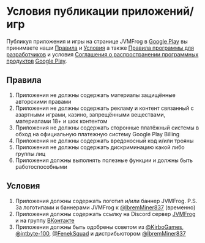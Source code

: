 # Условия публикации приложений/игр

Публикуя приложения и игры на странице JVMFrog в [Google Play][GP] вы принимаете наши [Правила][JVMFROG_RULES] и [Условия][JVMFROG_TERMS] а также [Правила программы для разработчиков][GP_RULES] и условия [Соглашения о распространении программных продуктов][GP_TERMS] [Google Play][GP].

## Правила
1. Приложения не должны содержать материалы защищённые авторскими правами
2. Приложения не должны содержать рекламу и контент связанный с азартными играми, казино, запрещёнными веществами, материалами 18+ и шок контентом
3. Приложения не должны содержать сторонные платёжный системы в обход на официальную платежную систему Google Play Billing
4. Приложения не должны содержать вредоносный код и/или трояны
5. Приложения не должны содержать дискриминацию какой либо группы лиц
6. Приложения должны выполнять полезные функции и должны быть работоспособными 

## Условия
1. Приложения должны содержать логотип и/или баннер JVMFrog. P.S. За логотипами и баннерами JVMFrog к [@IbremMiner837][IBREMMINER837] (временно)
2. Приложения должны содержать ссылку на Discord сервер [JVMFrog][JVMFROG_DS] и на группу [ВКонтакте][JVMFROG_VK] 
3. Приложения должны быть одобрены советом из [@KirboGames][KIRBO_GAMES], [@intbyte-100][INTBYTE-100], [@FenekSquad][FENEK_SQUAD] и дистрибьютором [@IbremMiner837][IBREMMINER837]

[GP]: https://play.google.com
[GP_RULES]: https://play.google.com/about/developer-content-policy.html
[GP_TERMS]: https://play.google.com/about/developer-distribution-agreement.html

[JVMFROG_VK]: https://vk.com/jvmfrog
[JVMFROG_DS]: https://discord.gg/sNbEgaUVUK
[JVMFROG_RULES]: https://github.com/JVMFrog/.github/edit/main/docs/terms-of-publication.md#%D0%BF%D1%80%D0%B0%D0%B2%D0%B8%D0%BB%D0%B0
[JVMFROG_TERMS]: https://github.com/JVMFrog/.github/edit/main/docs/terms-of-publication.md#%D1%83%D1%81%D0%BB%D0%BE%D0%B2%D0%B8%D1%8F

[KIRBO_GAMES]: https://github.com/KirboGames
[INTBYTE-100]: https://github.com/intbyte-100
[FENEK_SQUAD]: https://github.com/FenekSquad
[IBREMMINER837]: https://github.com/IbremMiner837
